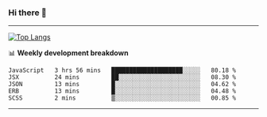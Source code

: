 ### Hi there 👋

-------
[![Top Langs](https://github-readme-stats.vercel.app/api/top-langs/?username=ashish-r)](https://github.com/anuraghazra/github-readme-stats)

📊 **Weekly development breakdown**
<!--START_SECTION:waka-->
```text
JavaScript   3 hrs 56 mins   ████████████████████░░░░░   80.18 % 
JSX          24 mins         ██░░░░░░░░░░░░░░░░░░░░░░░   08.30 % 
JSON         13 mins         █░░░░░░░░░░░░░░░░░░░░░░░░   04.62 % 
ERB          13 mins         █░░░░░░░░░░░░░░░░░░░░░░░░   04.48 % 
SCSS         2 mins          ▒░░░░░░░░░░░░░░░░░░░░░░░░   00.85 % 
```
<!--END_SECTION:waka-->
-------

<!--
**ashish-r/ashish-r** is a ✨ _special_ ✨ repository because its `README.md` (this file) appears on your GitHub profile.

Here are some ideas to get you started:

- 🔭 I’m currently working on ...
- 🌱 I’m currently learning ...
- 👯 I’m looking to collaborate on ...
- 🤔 I’m looking for help with ...
- 💬 Ask me about ...
- 📫 How to reach me: ...
- 😄 Pronouns: ...
- ⚡ Fun fact: ...
-->
